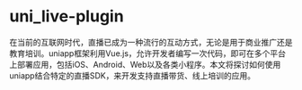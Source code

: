 # uni_live-plugin
在当前的互联网时代，直播已成为一种流行的互动方式，无论是用于商业推广还是教育培训。uniapp框架利用Vue.js，允许开发者编写一次代码，即可在多个平台上部署应用，包括iOS、Android、Web以及各类小程序。本文将探讨如何使用uniapp结合特定的直播SDK，来开发支持直播带货、线上培训的应用。

